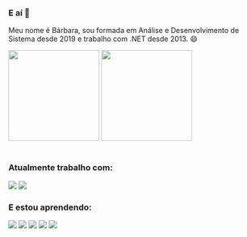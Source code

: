 ### E aí 👋

Meu nome é Bárbara, sou formada em Análise e Desenvolvimento de Sistema desde 2019 e trabalho com .NET desde 2013. 😄

<div>
  <img height="180em" src="https://github-readme-stats.vercel.app/api?username=barbarapxto&show_icons=true&theme=radical" />
  <img height="180em" src="https://github-readme-stats.vercel.app/api/top-langs/?username=barbarapxto&layout=compact&theme=radical" />
 </div>
<br>

<h3>Atualmente trabalho com:</h3>
<div>
  <img src="https://img.shields.io/badge/C%23-239120?style=for-the-badge&logo=c-sharp&logoColor=white">
  <img src="https://img.shields.io/badge/.NET-5C2D91?style=for-the-badge&logo=.net&logoColor=white">
</div>

<h3>E estou aprendendo:</h3>
<div>
  <img src="https://img.shields.io/badge/HTML5-E34F26?style=for-the-badge&logo=html5&logoColor=white">
  <img src="https://img.shields.io/badge/JavaScript-F7DF1E?style=for-the-badge&logo=javascript&logoColor=black">
  <img src="https://img.shields.io/badge/CSS3-1572B6?style=for-the-badge&logo=css3&logoColor=white">
  <img src="https://img.shields.io/badge/Sass-CC6699?style=for-the-badge&logo=sass&logoColor=white">
  <img src="https://img.shields.io/badge/React-20232A?style=for-the-badge&logo=react&logoColor=61DAFB">
</div>

